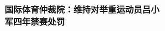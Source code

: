 <!DOCTYPE html>
<html lang="zh-CN">

<head>
    
<title>国际体育仲裁院：维持对举重运动员吕小军四年禁赛处罚_腾讯新闻</title>
<meta name="keywords" content="吕小军,禁赛处罚,国际体育仲裁院,举重运动员,反兴奋剂,禁赛,仲裁院">
<meta name="description" content="瑞士洛桑时间5月22日，国际体育仲裁院反兴奋剂部门发布裁决声明，维持对中国举重运动员吕小军的四年禁赛处罚，禁赛期提前至2022年10月30日开始。国际体育仲裁院声明原文吕小军现年41岁，曾三次获得奥运会金牌，分别是在2012年伦敦奥运会和2016年里约奥运会男子77公斤级，以及2020年东京奥运会男子81公斤级比赛中夺冠。根据...">
<meta name="author" content="腾讯网">
<meta name="copyright" content="Copyright 1998 - 2025 Tencent. All Rights Reserved">
<meta property="og:type" content="news" />

<meta property="og:title" content="国际体育仲裁院：维持对举重运动员吕小军四年禁赛处罚_腾讯新闻" />
<meta property="og:description" content="瑞士洛桑时间5月22日，国际体育仲裁院反兴奋剂部门发布裁决声明，维持对中国举重运动员吕小军的四年禁赛处罚，禁赛期提前至2022年10月30日开始。国际体育仲裁院声明原文吕小军现年41岁，曾三次获得奥运会金牌，分别是在2012年伦敦奥运会和2016年里约奥运会男子77公斤级，以及2020年东京奥运会男子81公斤级比赛中夺冠。根据..." />
<meta property="og:url" content="https://news.qq.com/rain/a/20250524A02HW200" />
<meta property="og:image" content="https://inews.gtimg.com/news_ls/OBAIxiqPBiTwCxnIzGAckDBjYcODYQh0oB22L4AKsZbJkAA_640330/0" />
<meta property="article:author" content="北京日报客户端" />
<meta property="article:published_time" content="2025-05-24 09:38:17" />
<meta property="category" content="sports" />

<meta name="baidu-site-verification" content="jJeIJ5X7pP" />
    <meta charset="utf-8" />
<meta http-equiv="X-UA-Compatible" content="IE=Edge" />
<meta name="viewport" content="width=device-width, initial-scale=1, shrink-to-fit=no" />
<link rel="dns-prefetch" href="mat1.gtimg.com">
<link rel="dns-prefetch" href="i.news.qq.com">
<link rel="shortcut icon" href="https://mat1.gtimg.com/qqcdn/qqindex2021/favicon.ico">
<script nomodule="true" src="https://mat1.gtimg.com/qqcdn/qqindex2021/common-static/20240515201444/core3-37-1.min.js"></script>
<script>
  try {
    if (!window.IntersectionObserver) {
      var observerScript = document.createElement('script');
      observerScript.src = "https://mat1.gtimg.com/qqcdn/qqindex2021/common-static/20241024141058/intersection-observer-polyfill.js";
      document.head.appendChild(observerScript);
    }
  } catch (error) {}
</script>

<script>
  try {
    if (!Element.prototype.scrollTo) {
      var scrollScript = document.createElement('script');
      scrollScript.src = "https://mat1.gtimg.com/qqcdn/qqindex2021/common-static/20241025153001/scroll-behavior-polyfill.js";
      document.head.appendChild(scrollScript);
    }
  } catch (error) {}
</script>
<script>
  try {
    if ('scrollRestoration' in window.history) {
      window.history.scrollRestoration = 'manual';
    }
    window.isPcClient = Boolean(window.electron) && (
      window.navigator.userAgent.indexOf('pc-client') > 0 ||
      window.navigator.userAgent.indexOf('TencentNews') > 0
    );
  } catch {}
</script>
<script>
  try {
    if (window.isPcClient) {
      var bodyStyle = document.createElement('style');
      bodyStyle.innerText = 'body{ zoom: 0.95 }';
      document.head.appendChild(bodyStyle);
    }
  } catch {}
</script>
<script>
  window.DATA = {"url":"https://view.inews.qq.com/a/20250524A02HW200","article_id":"20250524A02HW200","article_type":"0","title":"国际体育仲裁院：维持对举重运动员吕小军四年禁赛处罚","desc":"瑞士洛桑时间5月22日，国际体育仲裁院反兴奋剂部门发布裁决声明，维持对中国举重运动员吕小军的四年禁赛处罚，禁赛期提前至2022年10月30日开始。国际体育仲裁院声明原文吕小军现年41岁，曾三次获得奥运会金牌，分别是在2012年伦敦奥运会和2016年里约奥运会男子77公斤级，以及2020年东京奥运会男子81公斤级比赛中夺冠。根据...","iNewsRecommendLevel":1,"abstract":"瑞士洛桑时间5月22日，国际体育仲裁院反兴奋剂部门发布裁决声明，维持对中国举重运动员吕小军的四年禁赛处罚，禁赛期提前至2022年10月30日开始。国际体育仲裁院声明原文吕小军现年41岁，曾三次获得奥运会金牌，分别是在2012年伦敦奥运会和2016年里约奥运会男子77公斤级，以及2020年东京奥运会男子81公斤级比赛中夺冠。根据...","catalog1":"sports","ad_channel_sign":"sports","introduction":"","media":"北京日报客户端","media_id":"5109679","pubtime":"2025-05-24 09:38:17","comment_id":"8414442375","political":0,"cmsId":"20250524A02HW200","cms_id":"20250524A02HW200","closeAllAd":0,"closeAllFavorite":false,"originContent":{"directory":{"ai_list":null,"enable":2,"list":null},"text":"\u003cdiv class=\"rich_media_content\"\u003e\u003c!--NO_AD_ERROR_2--\u003e\u003cp style=\"margin-bottom: 20px; margin-top: 5px; text-align: justify\"\u003e\u003cspan style=\"letter-spacing: normal\"\u003e\u003cspan style=\"font-size: 14px\"\u003e\u003cspan style=\"color: rgb(0, 0, 0)\"\u003e\u003cspan style=\"background-color: rgb(255, 255, 255)\"\u003e\u003c!--IMG_0--\u003e\u003c/span\u003e\u003c/span\u003e\u003c/span\u003e\u003c/span\u003e\u003c/p\u003e\u003cp style=\"margin-bottom: 20px; margin-top: 5px; text-align: justify\"\u003e瑞士洛桑时间5月22日，国际体育仲裁院反兴奋剂部门发布裁决声明，维持对中国举重运动员\u003c!--VERTICAL_CARD_BEGIN_0--\u003e吕小军\u003c!--VERTICAL_CARD_END_0--\u003e的四年禁赛处罚，禁赛期提前至2022年10月30日开始。\u003c/p\u003e\u003cp\u003e\u003c!--IMG_1--\u003e \u003c/p\u003e\u003cp style=\"text-align: center\" class=\"qqnews_image_desc\"\u003e\u003cspan style=\"font-size: 14px\"\u003e\u003cspan style=\"color: rgb(102, 102, 102)\"\u003e国际体育仲裁院声明原文\u003c/span\u003e\u003c/span\u003e\u003c/p\u003e\u003cp style=\"margin-bottom: 20px; margin-top: 5px; text-align: justify\"\u003e吕小军现年41岁，曾三次获得奥运会金牌，分别是在2012年伦敦奥运会和2016年里约奥运会男子77公斤级，以及2020年东京奥运会男子81公斤级比赛中夺冠。\u003c!--NO_AD_0--\u003e\u003c!--EOP_0--\u003e\u003c/p\u003e\u003c!--PARAGRAPH_0--\u003e\u003cp style=\"margin-bottom: 20px; margin-top: 5px; text-align: justify\"\u003e根据\u003c!--SECURE_LINK_BEGIN_0--\u003e国际体育仲裁院\u003c!--SECURE_LINK_END_0--\u003e公布的信息，吕小军于2022年10月30日接受的赛外兴奋剂检测中，检测出违禁物质重组促红细胞生成素（rEPO）。该物质属于2022年世界反兴奋剂机构（WADA）禁用清单中的S2类禁用物质。2022年12月20日，国际检测机构代表国际举重联合会（IWF）正式通知吕小军检测异常，并对其实施临时禁赛。\u003c/p\u003e\u003cp\u003e\u003cspan style=\"letter-spacing: normal\"\u003e\u003cspan style=\"font-size: 14px\"\u003e\u003cspan style=\"color: rgb(0, 0, 0)\"\u003e\u003cspan style=\"background-color: rgb(255, 255, 255)\"\u003e\u003c!--IMG_2--\u003e\u003c/span\u003e\u003c/span\u003e\u003c/span\u003e\u003c/span\u003e\u003c/p\u003e\u003cp style=\"text-align: center\" class=\"qqnews_image_desc\"\u003e\u003cspan style=\"font-size: 14px\"\u003e\u003cspan style=\"color: rgb(102, 102, 102)\"\u003e2022年12月23日，吕小军和中国举重协会发表声明，表示会积极配合调查。\u003c/span\u003e\u003c/span\u003e\u003c/p\u003e\u003cp\u003e中国举重协会当时在声明中表示：“中国举重协会对我国举重运动员吕小军样本呈禁用物质阳性的消息深感震惊。中国举重协会在反兴奋剂工作中以‘零容忍’的态度追求‘零出现’的目标。我们对中国举重运动员实施了最严格的反兴奋剂教育和管理，中国举重运动员接受了全世界最高频率的兴奋剂检查。”\u003c!--NO_AD_1--\u003e\u003c!--EOP_1--\u003e\u003c/p\u003e\u003c!--PARAGRAPH_1--\u003e\u003cp\u003e根据中国举协提供的数据，2017年至今，中国举重运动员接受了赛内赛外兴奋剂检查达5000多次，未出现1例违规行为。中国举协表示，“我们再次重申：我们将一如既往地维护举重运动的干净和纯洁；运动员使用兴奋剂，严重违背体育道德和奥林匹克精神，危害体育事业和运动员身心健康，决不姑息和容忍。”中国举协还表示，注意到了吕小军的声明，相信国际检查机构和国际举重联合会会查清事实，做出公正的裁决，在严厉打击兴奋剂违规行为的同时，也会保障干净运动员的合法权利。\u003c!--NO_AD_2--\u003e\u003c!--EOP_2--\u003e\u003c/p\u003e\u003c!--PARAGRAPH_2--\u003e\u003cp style=\"margin-bottom: 20px; margin-top: 5px; text-align: justify\"\u003e2024年5月，国际举重联合会向国际体育仲裁院反兴奋剂部门提起仲裁，请求认定吕小军违反《国际举联反兴奋剂规则》等相关条例，并处以自裁决之日起四年的禁赛处罚。\u003c/p\u003e\u003cp style=\"margin-bottom: 20px; margin-top: 5px; text-align: justify\"\u003e2025年4月2日，仲裁院通过视频方式举行听证会。仲裁员最终认定，吕小军使用rEPO的行为构成违反《国际举联反兴奋剂规则》等相关条例的行为。根据规定，除非运动员能够证明违规行为非故意，否则通常应适用四年禁赛。仲裁员指出，吕小军在听证过程中未就“非故意”使用提出任何论据，也未提供减轻处罚的合理说明。\u003c!--NO_AD_3--\u003e\u003c!--EOP_3--\u003e\u003c/p\u003e\u003c!--PARAGRAPH_3--\u003e\u003cp style=\"margin-bottom: 20px; margin-top: 5px; text-align: justify\"\u003e鉴于案件提交仲裁院的延迟不属于运动员责任，仲裁员决定将禁赛期追溯至2022年10月30日，即样本采集日。此外，吕小军自2022年10月30日至2022年12月20日临时禁赛生效期间的所有比赛成绩均被取消，涉及奖牌、积分及奖金的将一并收回。\u003cbr/\u003e\u003c!--NO_AD_4--\u003e\u003c!--EOP_4--\u003e\u003c/p\u003e\u003c!--PARAGRAPH_4--\u003e\u003cp style=\"text-indent: 0px\" class=\"luokuan\"\u003e\u003cstrong\u003e来源：京报体育\u003c/strong\u003e\u003c/p\u003e\u003cdiv powered-by=\"qqnews_ex-editor\"\u003e\u003c/div\u003e\u003cstyle\u003e.rich_media_content{--news-tabel-th-night-color: #444444;--news-font-day-color: #333;--news-font-night-color: #d9d9d9;--news-bottom-distance: 22px}.rich_media_content p:not([data-exeditor-arbitrary-box=image-box]){letter-spacing:.5px;line-height:30px;margin-bottom:var(--news-bottom-distance);word-wrap:break-word}.rich_media_content{color:var(--news-font-day-color);font-size:18px}@media(prefers-color-scheme:dark){body:not([data-weui-theme=light]):not([dark-mode-disable=true]) .rich_media_content p:not([data-exeditor-arbitrary-box=image-box]){letter-spacing:.5px;line-height:30px;margin-bottom:var(--news-bottom-distance);word-wrap:break-word}body:not([data-weui-theme=light]):not([dark-mode-disable=true]) .rich_media_content{color:var(--news-font-night-color)}}.data_color_scheme_dark .rich_media_content p:not([data-exeditor-arbitrary-box=image-box]){letter-spacing:.5px;line-height:30px;margin-bottom:var(--news-bottom-distance);word-wrap:break-word}.data_color_scheme_dark .rich_media_content{color:var(--news-font-night-color)}.data_color_scheme_dark .rich_media_content{font-size:18px}.rich_media_content p[data-exeditor-arbitrary-box=image-box]{margin-bottom:11px}.rich_media_content\u003ediv:not(.qnt-video),.rich_media_content\u003esection{margin-bottom:var(--news-bottom-distance)}.rich_media_content hr{margin-bottom:var(--news-bottom-distance)}.rich_media_content .link_list{margin:0;margin-top:20px;min-height:0!important}.rich_media_content blockquote{background:#f9f9f9;border-left:6px solid #ccc;margin:1.5em 10px;padding:.5em 10px}.rich_media_content blockquote p{margin-bottom:0!important}.data_color_scheme_dark .rich_media_content blockquote{background:#323232}@media(prefers-color-scheme:dark){body:not([data-weui-theme=light]):not([dark-mode-disable=true]) .rich_media_content blockquote{background:#323232}}.rich_media_content ol[data-ex-list]{--ol-start: 1;--ol-list-style-type: decimal;list-style-type:none;counter-reset:olCounter calc(var(--ol-start,1) - 1);position:relative}.rich_media_content ol[data-ex-list]\u003eli\u003e:first-child::before{content:counter(olCounter,var(--ol-list-style-type)) '. ';counter-increment:olCounter;font-variant-numeric:tabular-nums;display:inline-block}.rich_media_content ul[data-ex-list]{--ul-list-style-type: circle;list-style-type:none;position:relative}.rich_media_content ul[data-ex-list].nonUnicode-list-style-type\u003eli\u003e:first-child::before{content:var(--ul-list-style-type) ' ';font-variant-numeric:tabular-nums;display:inline-block;transform:scale(0.5)}.rich_media_content ul[data-ex-list].unicode-list-style-type\u003eli\u003e:first-child::before{content:var(--ul-list-style-type) ' ';font-variant-numeric:tabular-nums;display:inline-block;transform:scale(0.8)}.rich_media_content ol:not([data-ex-list]){padding-left:revert}.rich_media_content ul:not([data-ex-list]){padding-left:revert}.rich_media_content table{display:table;border-collapse:collapse;margin-bottom:var(--news-bottom-distance)}.rich_media_content table th,.rich_media_content table td{word-wrap:break-word;border:1px solid #ddd;white-space:nowrap;padding:2px 5px}.rich_media_content table th{font-weight:700;background-color:#f0f0f0;text-align:left}.rich_media_content table p{margin-bottom:0!important}.data_color_scheme_dark .rich_media_content table th{background:var(--news-tabel-th-night-color)}@media(prefers-color-scheme:dark){body:not([data-weui-theme=light]):not([dark-mode-disable=true]) .rich_media_content table th{background:var(--news-tabel-th-night-color)}}.rich_media_content .qqnews_image_desc,.rich_media_content p[type=om-image-desc]{line-height:20px!important;text-align:center!important;font-size:14px!important;color:#666!important}.rich_media_content div[data-exeditor-arbitrary-box=wrap]:not([data-exeditor-arbitrary-box-special-style]){max-width:100%}.rich_media_content .qqnews-content{--wmfont: 0;--wmcolor: transparent;font-size:var(--wmfont);color:var(--wmcolor);line-height:var(--wmfont)!important;margin-bottom:var(--wmfont)!important}.rich_media_content .qqnews_sign_emphasis{background:#f7f7f7}.rich_media_content .qqnews_sign_emphasis ol{word-wrap:break-word;border:none;color:#5c5c5c;line-height:28px;list-style:none;margin:14px 0 6px;padding:16px 15px 4px}.rich_media_content .qqnews_sign_emphasis p{margin-bottom:12px!important}.rich_media_content .qqnews_sign_emphasis ol\u003eli\u003ep{padding-left:30px}.rich_media_content .qqnews_sign_emphasis ol\u003eli{list-style:none}.rich_media_content .qqnews_sign_emphasis ol\u003eli\u003ep:first-child::before{margin-left:-30px;content:counter(olCounter,decimal) ''!important;counter-increment:olCounter!important;font-variant-numeric:tabular-nums!important;background:#37f;border-radius:2px;color:#fff;font-size:15px;font-style:normal;text-align:center;line-height:18px;width:18px;height:18px;margin-right:12px;position:relative;top:-1px}.data_color_scheme_dark .rich_media_content .qqnews_sign_emphasis{background:#262626}.data_color_scheme_dark .rich_media_content .qqnews_sign_emphasis ol\u003eli\u003ep{color:#a9a9a9}@media(prefers-color-scheme:dark){body:not([data-weui-theme=light]):not([dark-mode-disable=true]) .rich_media_content .qqnews_sign_emphasis{background:#262626}body:not([data-weui-theme=light]):not([dark-mode-disable=true]) .rich_media_content .qqnews_sign_emphasis ol\u003eli\u003ep{color:#a9a9a9}}.rich_media_content h1,.rich_media_content h2,.rich_media_content h3,.rich_media_content h4,.rich_media_content h5,.rich_media_content h6{margin-bottom:var(--news-bottom-distance);font-weight:700}.rich_media_content h1{font-size:20px}.rich_media_content h2,.rich_media_content h3{font-size:19px}.rich_media_content h4,.rich_media_content h5,.rich_media_content h6{font-size:18px}.rich_media_content li:empty{display:none}.rich_media_content ul,.rich_media_content ol{margin-bottom:var(--news-bottom-distance)}.rich_media_content div\u003ep:only-child{margin-bottom:0!important}.rich_media_content .cms-cke-widget-title-wrap p{margin-bottom:0!important}\u003c/style\u003e\u003c/div\u003e","version":"v2"},"originAttribute":{"IMG_0":{"bigOrigUrl":"https://inews.gtimg.com/om_bt/OYzfOcoI-9STvyteUjY2U0_8U2Zt2TxzE3QmszCvW6GhwAA/0","compressUrl":"https://inews.gtimg.com/om_bt/OYzfOcoI-9STvyteUjY2U0_8U2Zt2TxzE3QmszCvW6GhwAA/641","desc":"","fullPic":"1","height":410,"imgurl0":"https://inews.gtimg.com/om_bt/OYzfOcoI-9STvyteUjY2U0_8U2Zt2TxzE3QmszCvW6GhwAA/0","imgurl1000":"https://inews.gtimg.com/om_bt/OYzfOcoI-9STvyteUjY2U0_8U2Zt2TxzE3QmszCvW6GhwAA/1000","islong":0,"origUrl":"https://inews.gtimg.com/om_bt/OYzfOcoI-9STvyteUjY2U0_8U2Zt2TxzE3QmszCvW6GhwAA/641","size":56,"style":"display: inline-block; max-width: 100%; width: 649.906px","thumb":"https://inews.gtimg.com/om_bt/OYzfOcoI-9STvyteUjY2U0_8U2Zt2TxzE3QmszCvW6GhwAA_181x181s/0","url":"https://inews.gtimg.com/om_bt/OYzfOcoI-9STvyteUjY2U0_8U2Zt2TxzE3QmszCvW6GhwAA/641","width":641},"IMG_1":{"bigOrigUrl":"https://inews.gtimg.com/om_bt/OlcaN5ApjwGzqV1Au3h3iMufroonz2ZwOE9MwXQQ2b_DsAA/0","compressUrl":"https://inews.gtimg.com/om_bt/OlcaN5ApjwGzqV1Au3h3iMufroonz2ZwOE9MwXQQ2b_DsAA/641","desc":"","fullPic":"1","height":857,"imgurl0":"https://inews.gtimg.com/om_bt/OlcaN5ApjwGzqV1Au3h3iMufroonz2ZwOE9MwXQQ2b_DsAA/0","imgurl1000":"https://inews.gtimg.com/om_bt/OlcaN5ApjwGzqV1Au3h3iMufroonz2ZwOE9MwXQQ2b_DsAA/1000","islong":0,"origUrl":"https://inews.gtimg.com/om_bt/OlcaN5ApjwGzqV1Au3h3iMufroonz2ZwOE9MwXQQ2b_DsAA/641","size":421,"style":"display: inline-block; max-width: 100%; width: 960px","thumb":"https://inews.gtimg.com/om_bt/OlcaN5ApjwGzqV1Au3h3iMufroonz2ZwOE9MwXQQ2b_DsAA_181x181s/0","url":"https://inews.gtimg.com/om_bt/OlcaN5ApjwGzqV1Au3h3iMufroonz2ZwOE9MwXQQ2b_DsAA/641","width":641},"IMG_2":{"bigOrigUrl":"https://inews.gtimg.com/om_bt/OdXaHmNlJVLpuDwMY2JW-nvrV2PYVni_DP9sd6OajFQEUAA/0","compressUrl":"https://inews.gtimg.com/om_bt/OdXaHmNlJVLpuDwMY2JW-nvrV2PYVni_DP9sd6OajFQEUAA/641","desc":"","fullPic":"1","height":638,"imgurl0":"https://inews.gtimg.com/om_bt/OdXaHmNlJVLpuDwMY2JW-nvrV2PYVni_DP9sd6OajFQEUAA/0","imgurl1000":"https://inews.gtimg.com/om_bt/OdXaHmNlJVLpuDwMY2JW-nvrV2PYVni_DP9sd6OajFQEUAA/1000","islong":0,"origUrl":"https://inews.gtimg.com/om_bt/OdXaHmNlJVLpuDwMY2JW-nvrV2PYVni_DP9sd6OajFQEUAA/641","size":148,"style":"display: inline-block; max-width: 100%; width: 677px","thumb":"https://inews.gtimg.com/om_bt/OdXaHmNlJVLpuDwMY2JW-nvrV2PYVni_DP9sd6OajFQEUAA_181x181s/0","url":"https://inews.gtimg.com/om_bt/OdXaHmNlJVLpuDwMY2JW-nvrV2PYVni_DP9sd6OajFQEUAA/641","width":641},"VERTICAL_CARD_BEGIN_0":{"a_version":"21_android_7.4.57","desc":"吕小军","detail_url":"qqnews://article_9528?act=ai_chat\u0026vertical_card_type=ai\u0026vertical_card_desc=%E5%90%95%E5%B0%8F%E5%86%9B\u0026a_version=21_android_7.4.57\u0026i_version=11.0_qqnews_7.4.70","i_version":"11.0_qqnews_7.4.70","previous_context":"瑞士洛桑时间5月22日，国际体育仲裁院反兴奋剂部门发布裁决声明，维持对中国举重运动员","subsequent_context":"的四年禁赛处罚，禁赛期提前至2022年10月30日开始。 国际体育仲裁院声明原文吕小军现年41岁，曾三次获得奥运会金牌，分别是在2012年伦敦奥运会和2016年里约奥运会男子77公斤级，以及2020年","type":"ai","url":"qqnews://article_9528?act=ai_chat\u0026vertical_card_type=ai\u0026vertical_card_desc=%E5%90%95%E5%B0%8F%E5%86%9B\u0026jumpinfo=%7B%22scene%22%3A%22algo_scribe_words%22%2C%22sentence%22%3A%22%E5%90%95%E5%B0%8F%E5%86%9B%22%2C%22sentenceContext%22%3A%22%E7%91%9E%E5%A3%AB%E6%B4%9B%E6%A1%91%E6%97%B6%E9%97%B45%E6%9C%8822%E6%97%A5%EF%BC%8C%E5%9B%BD%E9%99%85%E4%BD%93%E8%82%B2%E4%BB%B2%E8%A3%81%E9%99%A2%E5%8F%8D%E5%85%B4%E5%A5%8B%E5%89%82%E9%83%A8%E9%97%A8%E5%8F%91%E5%B8%83%E8%A3%81%E5%86%B3%E5%A3%B0%E6%98%8E%EF%BC%8C%E7%BB%B4%E6%8C%81%E5%AF%B9%E4%B8%AD%E5%9B%BD%E4%B8%BE%E9%87%8D%E8%BF%90%E5%8A%A8%E5%91%98%7B%E5%90%95%E5%B0%8F%E5%86%9B%7D%E7%9A%84%E5%9B%9B%E5%B9%B4%E7%A6%81%E8%B5%9B%E5%A4%84%E7%BD%9A%EF%BC%8C%E7%A6%81%E8%B5%9B%E6%9C%9F%E6%8F%90%E5%89%8D%E8%87%B32022%E5%B9%B410%E6%9C%8830%E6%97%A5%E5%BC%80%E5%A7%8B%E3%80%82+%E5%9B%BD%E9%99%85%E4%BD%93%E8%82%B2%E4%BB%B2%E8%A3%81%E9%99%A2%E5%A3%B0%E6%98%8E%E5%8E%9F%E6%96%87%E5%90%95%E5%B0%8F%E5%86%9B%E7%8E%B0%E5%B9%B441%E5%B2%81%EF%BC%8C%E6%9B%BE%E4%B8%89%E6%AC%A1%E8%8E%B7%E5%BE%97%E5%A5%A5%E8%BF%90%E4%BC%9A%E9%87%91%E7%89%8C%EF%BC%8C%E5%88%86%E5%88%AB%E6%98%AF%E5%9C%A82012%E5%B9%B4%E4%BC%A6%E6%95%A6%E5%A5%A5%E8%BF%90%E4%BC%9A%E5%92%8C2016%E5%B9%B4%E9%87%8C%E7%BA%A6%E5%A5%A5%E8%BF%90%E4%BC%9A%E7%94%B7%E5%AD%9077%E5%85%AC%E6%96%A4%E7%BA%A7%EF%BC%8C%E4%BB%A5%E5%8F%8A2020%E5%B9%B4%22%2C%22source%22%3A%22article_sharepage_scribewords%22%7D","urls":{"qqcom":{"pc_url":"qqnews://article_9528?act=ai_chat\u0026vertical_card_type=ai\u0026vertical_card_desc=%E5%90%95%E5%B0%8F%E5%86%9B\u0026jumpinfo=%7B%22scene%22%3A%22algo_scribe_words%22%2C%22sentence%22%3A%22%E5%90%95%E5%B0%8F%E5%86%9B%22%2C%22sentenceContext%22%3A%22%E7%91%9E%E5%A3%AB%E6%B4%9B%E6%A1%91%E6%97%B6%E9%97%B45%E6%9C%8822%E6%97%A5%EF%BC%8C%E5%9B%BD%E9%99%85%E4%BD%93%E8%82%B2%E4%BB%B2%E8%A3%81%E9%99%A2%E5%8F%8D%E5%85%B4%E5%A5%8B%E5%89%82%E9%83%A8%E9%97%A8%E5%8F%91%E5%B8%83%E8%A3%81%E5%86%B3%E5%A3%B0%E6%98%8E%EF%BC%8C%E7%BB%B4%E6%8C%81%E5%AF%B9%E4%B8%AD%E5%9B%BD%E4%B8%BE%E9%87%8D%E8%BF%90%E5%8A%A8%E5%91%98%7B%E5%90%95%E5%B0%8F%E5%86%9B%7D%E7%9A%84%E5%9B%9B%E5%B9%B4%E7%A6%81%E8%B5%9B%E5%A4%84%E7%BD%9A%EF%BC%8C%E7%A6%81%E8%B5%9B%E6%9C%9F%E6%8F%90%E5%89%8D%E8%87%B32022%E5%B9%B410%E6%9C%8830%E6%97%A5%E5%BC%80%E5%A7%8B%E3%80%82+%E5%9B%BD%E9%99%85%E4%BD%93%E8%82%B2%E4%BB%B2%E8%A3%81%E9%99%A2%E5%A3%B0%E6%98%8E%E5%8E%9F%E6%96%87%E5%90%95%E5%B0%8F%E5%86%9B%E7%8E%B0%E5%B9%B441%E5%B2%81%EF%BC%8C%E6%9B%BE%E4%B8%89%E6%AC%A1%E8%8E%B7%E5%BE%97%E5%A5%A5%E8%BF%90%E4%BC%9A%E9%87%91%E7%89%8C%EF%BC%8C%E5%88%86%E5%88%AB%E6%98%AF%E5%9C%A82012%E5%B9%B4%E4%BC%A6%E6%95%A6%E5%A5%A5%E8%BF%90%E4%BC%9A%E5%92%8C2016%E5%B9%B4%E9%87%8C%E7%BA%A6%E5%A5%A5%E8%BF%90%E4%BC%9A%E7%94%B7%E5%AD%9077%E5%85%AC%E6%96%A4%E7%BA%A7%EF%BC%8C%E4%BB%A5%E5%8F%8A2020%E5%B9%B4%22%2C%22source%22%3A%22article_sharepage_scribewords%22%7D"},"web":{"h5_url":"qqnews://article_9528?act=ai_chat\u0026vertical_card_type=ai\u0026vertical_card_desc=%E5%90%95%E5%B0%8F%E5%86%9B\u0026jumpinfo=%7B%22scene%22%3A%22algo_scribe_words%22%2C%22sentence%22%3A%22%E5%90%95%E5%B0%8F%E5%86%9B%22%2C%22sentenceContext%22%3A%22%E7%91%9E%E5%A3%AB%E6%B4%9B%E6%A1%91%E6%97%B6%E9%97%B45%E6%9C%8822%E6%97%A5%EF%BC%8C%E5%9B%BD%E9%99%85%E4%BD%93%E8%82%B2%E4%BB%B2%E8%A3%81%E9%99%A2%E5%8F%8D%E5%85%B4%E5%A5%8B%E5%89%82%E9%83%A8%E9%97%A8%E5%8F%91%E5%B8%83%E8%A3%81%E5%86%B3%E5%A3%B0%E6%98%8E%EF%BC%8C%E7%BB%B4%E6%8C%81%E5%AF%B9%E4%B8%AD%E5%9B%BD%E4%B8%BE%E9%87%8D%E8%BF%90%E5%8A%A8%E5%91%98%7B%E5%90%95%E5%B0%8F%E5%86%9B%7D%E7%9A%84%E5%9B%9B%E5%B9%B4%E7%A6%81%E8%B5%9B%E5%A4%84%E7%BD%9A%EF%BC%8C%E7%A6%81%E8%B5%9B%E6%9C%9F%E6%8F%90%E5%89%8D%E8%87%B32022%E5%B9%B410%E6%9C%8830%E6%97%A5%E5%BC%80%E5%A7%8B%E3%80%82+%E5%9B%BD%E9%99%85%E4%BD%93%E8%82%B2%E4%BB%B2%E8%A3%81%E9%99%A2%E5%A3%B0%E6%98%8E%E5%8E%9F%E6%96%87%E5%90%95%E5%B0%8F%E5%86%9B%E7%8E%B0%E5%B9%B441%E5%B2%81%EF%BC%8C%E6%9B%BE%E4%B8%89%E6%AC%A1%E8%8E%B7%E5%BE%97%E5%A5%A5%E8%BF%90%E4%BC%9A%E9%87%91%E7%89%8C%EF%BC%8C%E5%88%86%E5%88%AB%E6%98%AF%E5%9C%A82012%E5%B9%B4%E4%BC%A6%E6%95%A6%E5%A5%A5%E8%BF%90%E4%BC%9A%E5%92%8C2016%E5%B9%B4%E9%87%8C%E7%BA%A6%E5%A5%A5%E8%BF%90%E4%BC%9A%E7%94%B7%E5%AD%9077%E5%85%AC%E6%96%A4%E7%BA%A7%EF%BC%8C%E4%BB%A5%E5%8F%8A2020%E5%B9%B4%22%2C%22source%22%3A%22article_sharepage_scribewords%22%7D"}}},"VERTICAL_CARD_END_0":{"show_type":"6"}},"selfDeclare":{},"userAddress":"北京","card":{"chlid":"5109679","chlname":"北京日报客户端","desc":"爱北京、关注北京、读北京","icon":"http://inews.gtimg.com/newsapp_ls/0/15492644431_200200/0","msgEntry":1,"uin":"ec05a9284718482f475924aaa4396362fa","update_frequency":"0","vip_desc":"北京日报客户端官方账号","vip_icon_night":"http://inews.gtimg.com/newsapp_ls/0/14876049528/0","vip_place":"left","vip_type":"30013","vip_icon":"http://inews.gtimg.com/newsapp_ls/0/14876049251/0","vip_type_new":"30013","suid":"8QMf13tc7owdvT/Y","liveInfo":{"roomID":"1444081001","roomStatus":"2","cms_id":"RLV2025041200299300","article_type":"102"},"cpLevel":1},"interationCount":{"like":4,"collect":1,"share":8},"payment_info":{},"article_is_pay":false,"payment_column_info_v1":{"is_column_pay":false,"read_count_all":0},"tag_info_item":null,"contentWordsNum":623,"extraProperty":{"FeedbackDetailDisableInsert":0,"zanSkinType":""},"relateWelfare":{},"aiSwitch":true,"isOversize":false,"videoArr":[]};
</script>
<script>
  window.channelInfo = {"channelConfig":{"channelNav":[{"_auto_id":"1","active_alien_img":"","alien_img":"","channel_id":"news_news_home","is_local":"0","link":"https://www.qq.com","name_cn":"首页","name_en":"home"},{"_auto_id":"2","active_alien_img":"","alien_img":"","channel_id":"news_news_top","is_local":"0","link":"","name_cn":"要闻","name_en":"news"},{"_auto_id":"4","active_alien_img":"","alien_img":"","channel_id":"news_news_bj","is_local":"1","link":"","name_cn":"北京","name_en":"bj"},{"_auto_id":"5","active_alien_img":"","alien_img":"","channel_id":"news_news_finance","is_local":"0","link":"","name_cn":"财经","name_en":"finance"},{"_auto_id":"6","active_alien_img":"","alien_img":"","channel_id":"news_news_tech","is_local":"0","link":"","name_cn":"科技","name_en":"tech"},{"_auto_id":"7","active_alien_img":"","alien_img":"","channel_id":"tv","is_local":"0","link":"https://v.qq.com/channel/tv/?ptag=qqnews","name_cn":"电视剧","name_en":"tv"},{"_auto_id":"8","active_alien_img":"","alien_img":"","channel_id":"news_news_qa","is_local":"0","link":"","name_cn":"热问","name_en":"qa"},{"_auto_id":"9","active_alien_img":"","alien_img":"","channel_id":"news_news_ent","is_local":"0","link":"","name_cn":"娱乐","name_en":"ent"},{"_auto_id":"10","active_alien_img":"","alien_img":"","channel_id":"variety","is_local":"0","link":"https://v.qq.com/channel/variety/?ptag=qqnews","name_cn":"综艺","name_en":"variety"},{"_auto_id":"11","active_alien_img":"","alien_img":"","channel_id":"news_news_sports","is_local":"0","link":"","name_cn":"体育","name_en":"sports"},{"_auto_id":"13","active_alien_img":"","alien_img":"","channel_id":"news_news_nba","is_local":"0","link":"","name_cn":"NBA","name_en":"nba"},{"_auto_id":"14","active_alien_img":"","alien_img":"","channel_id":"news_news_world","is_local":"0","link":"","name_cn":"国际","name_en":"world"},{"_auto_id":"15","active_alien_img":"","alien_img":"","channel_id":"news_news_mil","is_local":"0","link":"","name_cn":"军事","name_en":"milite"},{"_auto_id":"16","active_alien_img":"","alien_img":"","channel_id":"news_news_auto","is_local":"0","link":"","name_cn":"汽车","name_en":"auto"},{"_auto_id":"17","active_alien_img":"","alien_img":"","channel_id":"news_news_house","is_local":"0","link":"","name_cn":"房产","name_en":"house"},{"_auto_id":"18","active_alien_img":"","alien_img":"","channel_id":"news_news_edu","is_local":"0","link":"","name_cn":"教育","name_en":"edu"},{"_auto_id":"19","active_alien_img":"","alien_img":"","channel_id":"news_news_antip","is_local":"0","link":"","name_cn":"健康","name_en":"health"},{"_auto_id":"20","active_alien_img":"","alien_img":"","channel_id":"news_news_video","is_local":"0","link":"","name_cn":"视频","name_en":"video"},{"_auto_id":"21","active_alien_img":"","alien_img":"","channel_id":"news_news_game","is_local":"0","link":"","name_cn":"游戏","name_en":"games"},{"_auto_id":"22","active_alien_img":"","alien_img":"","channel_id":"news_news_nchupin","is_local":"0","link":"","name_cn":"眼界","name_en":"chupin"},{"_auto_id":"24","active_alien_img":"","alien_img":"","channel_id":"news_news_football","is_local":"0","link":"","name_cn":"足球","name_en":"football"},{"_auto_id":"25","active_alien_img":"","alien_img":"","channel_id":"news_news_kepu","is_local":"0","link":"","name_cn":"科学","name_en":"kepu"},{"_auto_id":"26","active_alien_img":"","alien_img":"","channel_id":"news_news_digi","is_local":"0","link":"","name_cn":"数码","name_en":"digi"},{"_auto_id":"28","active_alien_img":"","alien_img":"","channel_id":"ymzx","is_local":"0","link":"https://gamer.qq.com/v2/cloudgame/game/96897?ichannel=txxwpc0Ftxxwpc1","name_cn":"元梦之星","name_en":"news_news_ymzx"},{"_auto_id":"31","active_alien_img":"","alien_img":"","channel_id":"movie","is_local":"0","link":"https://v.qq.com/channel/movie/?ptag=qqnews","name_cn":"电影","name_en":"movie"},{"_auto_id":"32","active_alien_img":"","alien_img":"","channel_id":"news_news_esport","is_local":"0","link":"","name_cn":"电竞","name_en":"esport"},{"_auto_id":"34","active_alien_img":"","alien_img":"","channel_id":"news_news_history","is_local":"0","link":"","name_cn":"历史","name_en":"history"},{"_auto_id":"35","active_alien_img":"","alien_img":"","channel_id":"news_news_baby","is_local":"0","link":"","name_cn":"育儿","name_en":"baby"},{"_auto_id":"36","active_alien_img":"","alien_img":"","channel_id":"hbjy","is_local":"0","link":"https://gp.qq.com/act/a20250421mnqlx/news.shtml","name_cn":"和平精英","name_en":"news_news_hbjy"},{"_auto_id":"37","active_alien_img":"","alien_img":"","channel_id":"cloud_gamer","is_local":"0","link":"https://gamer.qq.com/?ichannel=txxwpc0Ftxxwpc1","name_cn":"云游戏","name_en":"cloud_gamer"},{"_auto_id":"38","active_alien_img":"","alien_img":"","channel_id":"news_news_lic","is_local":"0","link":"","name_cn":"理财","name_en":"finance_licai"},{"_auto_id":"39","active_alien_img":"","alien_img":"","channel_id":"news_news_istock","is_local":"0","link":"","name_cn":"股票","name_en":"finance_stock"},{"_auto_id":"40","active_alien_img":"","alien_img":"","channel_id":"ren_min_shi_pin","is_local":"0","link":"https://news.qq.com/omn/author/8QMd3Hld74cbujbY?tab=om_video","name_cn":"人民视频","name_en":"ren_min_shi_pin"},{"_auto_id":"41","active_alien_img":"","alien_img":"","channel_id":"news_news_weather","is_local":"0","link":"https://tianqi.qq.com/index.htm","name_cn":"天气","name_en":"weather"}]}};
</script>
<script>
  window.articleConfig = {"rightConfig":[{"_auto_id":"1","category_key":"default","modules":"{\"moduleList\":[{\"title\":\"作者其他文章\",\"id\":\"user_article\"},{\"title\":\"精选视频\",\"id\":\"video_album\",\"videoType\":\"tag\",\"videoId\":\"aUepxrtchGM=\",\"isSticky\":0},{\"title\":\"下载条\",\"id\":\"download_banner\",\"isSticky\":1},{\"title\":\"热点榜\",\"id\":\"hot_rank_list\",\"isSticky\":1},{\"title\":\"广告推广\",\"id\":\"ssp_ad_module\",\"category\":\"ad_ssp\",\"loid\":\"109\",\"isSticky\":1},{\"title\":\"广告推广位\",\"id\":\"c2s_ad_module\",\"category\":\"right_c2s\",\"path\":\"QQcom_all_Rectangle-1|QQcom_all_Rectangle-2|QQcom_all_Rectangle-3\",\"isSticky\":1}]}"},{"_auto_id":"2","category_key":"ent","modules":"{\"moduleList\":[{\"title\":\"作者其他文章\",\"id\":\"user_article\"},{\"title\":\"精选视频\",\"id\":\"video_album\",\"videoType\":\"tag\",\"videoId\":\"aUepxrtchGM=\"},{\"title\":\"下载条\",\"id\":\"download_banner\",\"isSticky\":1},{\"title\":\"热点榜\",\"id\":\"hot_rank_list\",\"isSticky\":1},{\"title\":\"广告推广\",\"id\":\"ssp_ad_module\",\"category\":\"ad_ssp\",\"loid\":\"109\",\"isSticky\":1},{\"title\":\"广告推广\",\"id\":\"ssp_ad_module\",\"category\":\"ad_ssp\",\"loid\":\"117\",\"isSticky\":1}]}"},{"_auto_id":"3","category_key":"game","modules":"{\"moduleList\":[{\"title\":\"作者其他文章\",\"id\":\"user_article\"},{\"title\":\"精选视频\",\"id\":\"video_album\",\"videoType\":\"tag\",\"videoId\":\"aUepxrtchGM=\"},{\"title\":\"热门游戏\",\"id\":\"recommend_game\",\"isSticky\":0},{\"title\":\"下载条\",\"id\":\"download_banner\",\"isSticky\":1},{\"title\":\"热点榜\",\"id\":\"hot_rank_list\",\"isSticky\":1},{\"title\":\"广告推广\",\"id\":\"ssp_ad_module\",\"category\":\"ad_ssp\",\"loid\":\"109\",\"isSticky\":1},{\"title\":\"广告推广位\",\"id\":\"c2s_ad_module\",\"category\":\"right_c2s\",\"path\":\"QQcom_all_Rectangle-1|QQcom_all_Rectangle-2|QQcom_all_Rectangle-3\",\"isSticky\":1}]}"},{"_auto_id":"4","category_key":"tech","modules":"{\"moduleList\":[{\"title\":\"作者其他文章\",\"id\":\"user_article\"},{\"title\":\"精选视频\",\"id\":\"video_album\",\"videoType\":\"tag\",\"videoId\":\"aUepxrtchGM=\"},{\"title\":\"下载条\",\"id\":\"download_banner\",\"isSticky\":1},{\"title\":\"热点榜\",\"id\":\"hot_rank_list\",\"isSticky\":1},{\"title\":\"广告推广\",\"id\":\"ssp_ad_module\",\"category\":\"ad_ssp\",\"loid\":\"109\",\"isSticky\":1},{\"title\":\"广告推广位\",\"id\":\"c2s_ad_module\",\"category\":\"right_c2s\",\"path\":\"QQcom_all_Rectangle-1|QQcom_all_Rectangle-2|QQcom_all_Rectangle-3\",\"isSticky\":1}]}"},{"_auto_id":"5","category_key":"finance","modules":"{\"moduleList\":[{\"title\":\"作者其他文章\",\"id\":\"user_article\"},{\"title\":\"精选视频\",\"id\":\"video_album\",\"videoType\":\"tag\",\"videoId\":\"aUepxrtchGM=\"},{\"title\":\"下载条\",\"id\":\"download_banner\",\"isSticky\":1},{\"title\":\"热点榜\",\"id\":\"hot_rank_list\",\"isSticky\":1},{\"title\":\"广告推广\",\"id\":\"ssp_ad_module\",\"category\":\"ad_ssp\",\"loid\":\"109\",\"isSticky\":1},{\"title\":\"广告推广位\",\"id\":\"c2s_ad_module\",\"category\":\"right_c2s\",\"path\":\"QQcom_all_Rectangle-1|QQcom_all_Rectangle-2|QQcom_all_Rectangle-3\",\"isSticky\":1}]}"},{"_auto_id":"6","category_key":"news","modules":"{\"moduleList\":[{\"title\":\"作者其他文章\",\"id\":\"user_article\"},{\"title\":\"精选视频\",\"id\":\"video_album\",\"videoType\":\"tag\",\"videoId\":\"aUepxrtchGM=\"},{\"title\":\"下载条\",\"id\":\"download_banner\",\"isSticky\":1},{\"title\":\"热点榜\",\"id\":\"hot_rank_list\",\"isSticky\":1},{\"title\":\"广告推广\",\"id\":\"ssp_ad_module\",\"category\":\"ad_ssp\",\"loid\":\"109\",\"isSticky\":1},{\"title\":\"广告推广位\",\"id\":\"c2s_ad_module\",\"category\":\"right_c2s\",\"path\":\"QQcom_all_Rectangle-1|QQcom_all_Rectangle-2|QQcom_all_Rectangle-3\",\"isSticky\":1}]}"},{"_auto_id":"7","category_key":"fashion","modules":"{\"moduleList\":[{\"title\":\"作者其他文章\",\"id\":\"user_article\"},{\"title\":\"精选视频\",\"id\":\"video_album\",\"videoType\":\"tag\",\"videoId\":\"aUepxrtchGM=\"},{\"title\":\"下载条\",\"id\":\"download_banner\",\"isSticky\":1},{\"title\":\"热点榜\",\"id\":\"hot_rank_list\",\"isSticky\":1},{\"title\":\"广告推广\",\"id\":\"ssp_ad_module\",\"category\":\"ad_ssp\",\"loid\":\"109\",\"isSticky\":1},{\"title\":\"广告推广位\",\"id\":\"c2s_ad_module\",\"category\":\"right_c2s\",\"path\":\"QQcom_all_Rectangle-1|QQcom_all_Rectangle-2|QQcom_all_Rectangle-3\",\"isSticky\":1}]}"},{"_auto_id":"8","category_key":"sports","modules":"{\"moduleList\":[{\"title\":\"作者其他文章\",\"id\":\"user_article\"},{\"title\":\"精选视频\",\"id\":\"video_album\",\"videoType\":\"tag\",\"videoId\":\"aUepxrtchGM=\"},{\"title\":\"下载条\",\"id\":\"download_banner\",\"isSticky\":1},{\"title\":\"热点榜\",\"id\":\"hot_rank_list\",\"isSticky\":1},{\"title\":\"广告推广\",\"id\":\"ssp_ad_module\",\"category\":\"ad_ssp\",\"loid\":\"109\",\"isSticky\":1},{\"title\":\"广告推广位\",\"id\":\"c2s_ad_module\",\"category\":\"right_c2s\",\"path\":\"QQcom_all_Rectangle-1|QQcom_all_Rectangle-2|QQcom_all_Rectangle-3\",\"isSticky\":1}]}"},{"_auto_id":"9","category_key":"health","modules":"{\"moduleList\":[{\"title\":\"作者其他文章\",\"id\":\"user_article\"},{\"title\":\"精选视频\",\"id\":\"video_album\",\"videoType\":\"tag\",\"videoId\":\"aUepxrtchGM=\"},{\"title\":\"下载条\",\"id\":\"download_banner\",\"isSticky\":1},{\"title\":\"热点榜\",\"id\":\"hot_rank_list\",\"isSticky\":1},{\"title\":\"广告推广\",\"id\":\"ssp_ad_module\",\"category\":\"ad_ssp\",\"loid\":\"109\",\"isSticky\":1},{\"title\":\"广告推广位\",\"id\":\"c2s_ad_module\",\"category\":\"right_c2s\",\"path\":\"QQcom_all_Rectangle-1|QQcom_all_Rectangle-2|QQcom_all_Rectangle-3\",\"isSticky\":1}]}"},{"_auto_id":"10","category_key":"nba","modules":"{\"moduleList\":[{\"title\":\"作者其他文章\",\"id\":\"user_article\"},{\"title\":\"精选视频\",\"id\":\"video_album\",\"videoType\":\"tag\",\"videoId\":\"aUepxrtchGM=\"},{\"title\":\"下载条\",\"id\":\"download_banner\",\"isSticky\":1},{\"title\":\"热点榜\",\"id\":\"hot_rank_list\",\"isSticky\":1},{\"title\":\"广告推广\",\"id\":\"ssp_ad_module\",\"category\":\"ad_ssp\",\"loid\":\"109\",\"isSticky\":1},{\"title\":\"广告推广位\",\"id\":\"c2s_ad_module\",\"category\":\"right_c2s\",\"path\":\"QQcom_all_Rectangle-1|QQcom_all_Rectangle-2|QQcom_all_Rectangle-3\",\"isSticky\":1}]}"},{"_auto_id":"11","category_key":"edu","modules":"{\"moduleList\":[{\"title\":\"作者其他文章\",\"id\":\"user_article\"},{\"title\":\"精选视频\",\"id\":\"video_album\",\"videoType\":\"tag\",\"videoId\":\"aUWpxLNdg2c=\"},{\"title\":\"下载条\",\"id\":\"download_banner\",\"isSticky\":1},{\"title\":\"热点榜\",\"id\":\"hot_rank_list\",\"isSticky\":1},{\"title\":\"广告推广\",\"id\":\"ssp_ad_module\",\"category\":\"ad_ssp\",\"loid\":\"109\",\"isSticky\":1},{\"title\":\"广告推广位\",\"id\":\"c2s_ad_module\",\"category\":\"right_c2s\",\"path\":\"QQcom_all_Rectangle-1|QQcom_all_Rectangle-2|QQcom_all_Rectangle-3\",\"isSticky\":1}]}"},{"_auto_id":"12","category_key":"ad","modules":"{\"moduleList\":[{\"title\":\"广告推广\",\"id\":\"ssp_ad_module\",\"category\":\"ad_ssp\",\"loid\":\"109\",\"isSticky\":1},{\"title\":\"广告推广位\",\"id\":\"c2s_ad_module\",\"category\":\"right_c2s\",\"path\":\"QQcom_all_Rectangle-1|QQcom_all_Rectangle-2|QQcom_all_Rectangle-3\",\"isSticky\":1}]}"}],"tonglanAdConfig":[{"_auto_id":"1","modules":"{\"moduleList\":[{\"title\":\"广告推广位\",\"id\":\"top\",\"category\":\"top_c2s\",\"path\":\"QQcom_all_Width1-1\"},{\"title\":\"广告推广位\",\"id\":\"bottom\",\"category\":\"bottom_c2s\",\"path\":\"QQcom_all_Width1-2\"}]}"}],"bottomConfig":[],"videoAdConfig":[{"_auto_id":"1","normal_time":"10","switch":"1","video_count":"0","video_time":"0"}],"rightGameConfig":[{"_auto_id":"2","desc":"连续登录送游戏钻石，群雄共聚称霸沙城","icon":"https://inews.gtimg.com/newsapp_bt/0/0627161037914_3816/0","link":"https://s.iwan.qq.com/opengame/tenvideo/index.html?hidestatusbar=1&hidetitlebar=1&immersive=1&syswebview=1&landscape=1&gameid=49085&url=https%3A%2F%2Fgz-file.91ninthpalace.com%2Fwzzx%2Findex_tencent_iwan.html%20&ref_ele=90015","name":"王者之心2"},{"_auto_id":"3","desc":"上线送VIP！万人同屏横扫沙城","icon":"https://inews.gtimg.com/newsapp_bt/0/0627155752146_4584/0","link":"https://s.iwan.qq.com/opengame/tenvideo/index.html?hidestatusbar=1&hidetitlebar=1&immersive=1&landscape=1&syswebview=1&gameid=47203&url=https%3A%2F%2Fcqss2login.bigrnet.com%2Fiwan%2Fh5%2Fplay%2Floading&ref_ele=90015","name":"传奇盛世"},{"_auto_id":"4","desc":"超高爆率，经典玩法","icon":"https://inews.gtimg.com/newsapp_bt/0/0627160641137_9103/0","link":"https://s.iwan.qq.com/opengame/tenvideo/index.html?hidestatusbar=1&hidetitlebar=1&immersive=1&syswebview=1&gameid=43803&url=https%3A%2F%2Fsdk.mxzgame.com%2FGames%2Fportal%2F108337%2FTXVApp&ref_ele=90015","name":"新不良人"},{"_auto_id":"6","desc":"超多福利登录即领，海量游戏任你畅玩","icon":"https://inews.gtimg.com/newsapp_bt/0/111315495935_3595/0","link":"https://dldir3.qq.com/minigamefile/webdownloads/QQGameMini_silent_1002020001_cid0.exe","name":"QQ游戏大厅"},{"_auto_id":"7","desc":"纯正经典玩法，欢乐挑战赛火热来袭","icon":"https://inews.gtimg.com/newsapp_bt/0/070918050891_4971/0","link":"https://minigame.qq.com/h5game_frame_test/?appid=200904&ifid=1502020001","name":"欢乐斗地主"},{"_auto_id":"8","desc":"新服大放送，享赚你就来","icon":"https://inews.gtimg.com/newsapp_bt/0/0627154608860_7318/0","link":"https://s.iwan.qq.com/opengame/tenvideo/index.html?hidestatusbar=1&hidetitlebar=1&immersive=1&syswebview=1&landscape=1&gameid=43403&url=https%3A%2F%2Flogin-wxxyx2-bzsc.jikewan.com%2Fgame%2Fcqtxvideo.html&ref_ele=90015","name":"百战沙城"},{"_auto_id":"9","desc":"全新极速版本爽玩！送新武魂转换卡","icon":"https://inews.gtimg.com/newsapp_bt/0/1016115936984_7153/0","link":"https://s.iwan.qq.com/opengame/tenvideo/index.html?hidestatusbar=1&hidetitlebar=1&immersive=1&syswebview=1&gameid=51477&url=https%3A%2F%2Fh5sdk.cdqcwl.com%2Fsdk%2Ftxaiwandefault%2Fce43a6806214ed5b3e2227ca7e99e27a%2F2231&ref_ele=90015","name":"斗罗大陆"},{"_auto_id":"10","desc":"原汁原味，正版授权","icon":"https://inews.gtimg.com/newsapp_bt/0/0627160844946_1794/0","link":"https://s.iwan.qq.com/opengame/tenvideo/index.html?hidetitlebar=1&immersive=1&syswebview=1&landscape=1&gameid=37275&url=https%3A%2F%2Fsdk.mxzgame.com%2FGames%2Fportal%2F100211%2FTXVApp&ref_ele=90015","name":"原始传奇"},{"_auto_id":"11","desc":"登录领神秘巨星，打造巅峰阵容","icon":"https://inews.gtimg.com/newsapp_bt/0/0701170959368_8122/0","link":"https://s.iwan.qq.com/opengame/tenvideo/index.html?hidestatusbar=1&hidetitlebar=1&immersive=1&syswebview=1&gameid=40591&url=https%3A%2F%2Frh.diaigame.com%2Fh5plat%2Fplay%2Fpackage_code%2FP0012462&ref_ele=90015","name":"巅峰冠军足球"},{"_auto_id":"12","desc":"赛季制实时PVP联机对战","icon":"https://inews.gtimg.com/newsapp_bt/0/0701165259701_7142/0","link":"https://s.iwan.qq.com/opengame/tenvideo/index.html?hidestatusbar=1&hidetitlebar=1&immersive=1&syswebview=1&gameid=49634&url=https%3A%2F%2Ffootball.shenshoucdn.com%2Ffootball_new%2Fh5%2Ftxsp%2Findex.html&ref_ele=90015","name":"球场风云"},{"_auto_id":"13","desc":"专注超爽打宝体验","icon":"https://inews.gtimg.com/newsapp_bt/0/0627154956673_3154/0","link":"https://s.iwan.qq.com/opengame/tenvideo/index.html?hidestatusbar=1&hidetitlebar=1&immersive=1&syswebview=1&gameid=41057&url=https%3A%2F%2Fh5apily.fire2333.com%2Fh5sdk%2Ftxshipin%2Findex%2F3200222%2F3200112&ref_ele=90015","name":"传奇至尊"},{"_auto_id":"16","desc":"火爆新服，福利满满","icon":"https://inews.gtimg.com/newsapp_bt/0/0701171307639_4759/0","link":"https://s.iwan.qq.com/opengame/tenvideo/index.html?hidestatusbar=1&hidetitlebar=1&immersive=1&syswebview=1&gameid=50335&url=https%3A%2F%2Fh5-union-cdn.pptgame.cn%2Findex.html%3Ftx_package_id%3D10202%20&ref_ele=90015","name":"火源战纪"},{"_auto_id":"17","desc":"魔幻风格，超大场面","icon":"https://inews.gtimg.com/newsapp_bt/0/0701171500721_6895/0","link":"https://s.iwan.qq.com/opengame/tenvideo/index.html?hidestatusbar=1&hidetitlebar=1&immersive=1&syswebview=1&gameid=33112&url=https%3A%2F%2Fcsjs-tx.ebibi.com%2Fgame%2Fh5iwan-wwzs%2Fmain%2Findex.html&ref_ele=90015","name":"万王之神"},{"_auto_id":"19","desc":"经典神话背景，高清细腻画质","icon":"https://inews.gtimg.com/newsapp_bt/0/0709181543493_4955/0","link":"https://s.iwan.qq.com/opengame/tenvideo/index.html?hidestatusbar=1&hidetitlebar=1&immersive=1&syswebview=1&gameid=39686&url=https%3A%2F%2Fsdk.gz.1253361160.clb.myqcloud.com%2FGames%2Fportal%2F108311%2FTXVApp&ref_ele=90015","name":"凡人神将传"}]};
</script>
<script src="https://mat1.gtimg.com/www/js/emonitor/custom_ed041a23.js" charset="utf-8"></script>
<script>
  try {
    window.emonitorIns = emonitor.create({
      name: 'newsqq_normalArticle',
      atta: {
        name: 'newsqq',
      },
      mode: '007',
    });
  } catch (err) {
    console.warn(err);
  }
</script>
<link href="https://mat1.gtimg.com/qqcdn/qqindex2021/common-static/hel/qqnews-pc-dc_20250515055953/static/css/static.css" rel="stylesheet">

<script>window.__HEL_PRESET_META__={"qqnews-pc-components":{"app":{"id":1366,"name":"qqnews-pc-components","app_group_name":"qqnews-pc-components","proj_ver":{"map":{},"utime":0},"online_version":"qqnews-pc-components_20250515055747","build_version":"qqnews-pc-components_20250520070753","update_at":"2025-05-20T11:08:42.000Z","desc":"set by [init], from container [formal.pc.dc.sz100952] worker [1]"},"version":{"sub_app_name":"qqnews-pc-components","sub_app_version":"qqnews-pc-components_20250520070753","src_map":{"webDirPath":"https://mat1.gtimg.com/qqcdn/qqindex2021/common-static/hel/qqnews-pc-components_20250520070753","htmlIndexSrc":"https://mat1.gtimg.com/qqcdn/qqindex2021/common-static/hel/qqnews-pc-components_20250520070753/index.html","extractMode":"all","iframeSrc":"","chunkCssSrcList":["https://mat1.gtimg.com/qqcdn/qqindex2021/common-static/hel/qqnews-pc-components_20250520070753/static/css/index.css"],"chunkJsSrcList":["https://mat1.gtimg.com/qqcdn/qqindex2021/common-static/hel/qqnews-pc-components_20250520070753/static/js/index.js"],"staticCssSrcList":[],"staticJsSrcList":["https://mat1.gtimg.com/qqcdn/qqindex2021/static/20231212123233/react.production.min.js","https://mat1.gtimg.com/qqcdn/qqindex2021/static/20231212123233/react-dom.production.min.js","https://mat1.gtimg.com/qqcdn/qqindex2021/common-static/hel/hel-base-v16.js"],"relativeCssSrcList":[],"relativeJsSrcList":[],"privCssSrcList":[],"srvModSrcList":[],"srvModSrcIndex":"","headAssetList":[{"tag":"staticScript","append":false,"attrs":{"src":"https://mat1.gtimg.com/qqcdn/qqindex2021/static/20231212123233/react.production.min.js"}},{"tag":"staticScript","append":false,"attrs":{"src":"https://mat1.gtimg.com/qqcdn/qqindex2021/static/20231212123233/react-dom.production.min.js"}},{"tag":"staticScript","append":false,"attrs":{"src":"https://mat1.gtimg.com/qqcdn/qqindex2021/common-static/hel/hel-base-v16.js"}},{"tag":"script","append":true,"attrs":{"src":"https://mat1.gtimg.com/qqcdn/qqindex2021/common-static/hel/qqnews-pc-components_20250520070753/static/js/index.js","defer":""}},{"tag":"link","append":true,"attrs":{"href":"https://mat1.gtimg.com/qqcdn/qqindex2021/common-static/hel/qqnews-pc-components_20250520070753/static/css/index.css","rel":"stylesheet"}}],"bodyAssetList":[]},"update_at":"2025-05-20T11:08:42.000Z","create_at":"2025-05-20T11:08:42.000Z","_worker_id":"1","_is_backup":true}}}</script>
<script>window.__VIEW_PATH__="article.ejs";</script>
</head>

<body id="dc-normal-body">
  <div id="top-nav"></div>
  <div id="topAd"></div>
  <div class="qqweb-pc-content ">
    <div class="content-left">
      <div class="content">
        <div class="left-tool" id="left-tool"></div>
                <div class="content-article">
            <div id="article-column-tag"></div>
            <h1>国际体育仲裁院：维持对举重运动员吕小军四年禁赛处罚</h1>
            <div id="article-author"></div>
            <div id="article-content"></div>
          <div id="article-status"></div>
          <div id="relate-question"></div>
          <div class="recommend-con" id="ArticleBottom"></div>
        </div>
      </div>
      <div id="article-comment"></div>
      <div id="recommend"></div>
      <div id="bottomAd"></div>
      <div id="article-footer"></div>
    </div>
    <div id="content-right" class="content-right"></div>
  </div>
  <div id="go-top"></div>
  <script>
    var navDom = document.getElementById('top-nav');
    if (window.isPcClient && navDom) {
      navDom.style.height = '0';
    }
  </script>
    <script type="text/javascript">
  var TIME_BEFORE_LOAD_CRYSTAL = Date.now();
</script>
<script src="https://mat1.gtimg.com/qqcdn/qqindex2021/advertisement/qqdc/crystal.202504291215.min.js" id="l_qq_com"></script>
<script type="text/javascript">
  if (typeof crystal === 'undefined' && Math.random() <= 1) {
    (function() {
      var TIME_AFTER_LOAD_CRYSTAL = Date.now();
      var img = new Image(1, 1);
      img.src = "//dp3.qq.com/qqcom/?adb=1&dm=new&err=1002&blockjs=" + (TIME_AFTER_LOAD_CRYSTAL - TIME_BEFORE_LOAD_CRYSTAL);
    })();
  }
</script>
    <iframe style="display: none;" src="https://i.news.qq.com/web_backend/getWebPacUid"></iframe>
<script src="https://mat1.gtimg.com/qqcdn/qqindex2021/common-static/20240805160928/react.production.min.js"></script>
<script src="https://mat1.gtimg.com/qqcdn/qqindex2021/common-static/20240805160928/react-dom.production.min.js"></script>
<script src="https://mat1.gtimg.com/qqcdn/qqindex2021/common-static/20241018171503/universal-report.min.js"></script>
<script defer type="text/javascript" src="https://mat1.gtimg.com/qqcdn/qqindex2021/libs/barrier/aria.js?appid=9327b8b06379d9d1728bbfbe2025ef9c" charset="utf-8"></script>
<script defer src="https://t.captcha.qq.com/TCaptcha.js"></script>
<script>document.cookie="hel_err=;path=/;";</script>
<script src="https://mat1.gtimg.com/qqcdn/qqindex2021/common-static/hel/hel-base-v16.js"></script>
<script src="https://mat1.gtimg.com/qqcdn/qqindex2021/common-static/hel/qqnews-pc-hel-entry_20250117174052/static/js/index.js"></script>
<link rel="preload" href="https://mat1.gtimg.com/qqcdn/qqindex2021/common-static/hel/qqnews-pc-dc_20250515055953/static/js/static.js" as="script">
<link rel="preload" href="https://mat1.gtimg.com/qqcdn/qqindex2021/common-static/hel/qqnews-pc-components_20250520070753/static/js/index.js" as="script">
<script>window.loadProject("https://mat1.gtimg.com/qqcdn/qqindex2021/common-static/hel/qqnews-pc-dc_20250515055953/static/js/static.js");</script>
<iframe id="videoFrame" style="display: none;" src="https://video.qq.com/cookie/sync_qqnews.html"></iframe>
</body>

</html>

